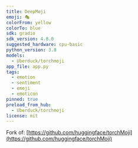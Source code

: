 ```yaml
---
title: DeepMoji
emoji: 🎭
colorFrom: yellow
colorTo: blue
sdk: gradio
sdk_version: 4.8.0
suggested_hardware: cpu-basic
python_version: 3.8
models:
  - Uberduck/torchmoji
app_file: app.py
tags:
  - emotion
  - sentiment
  - emoji
  - emoticon
pinned: true
preload_from_hub:
  - Uberduck/torchmoji
license: mit
---
```


Fork of: [https://github.com/huggingface/torchMoji](https://github.com/huggingface/torchMoji)